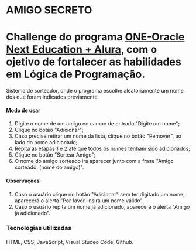 # AMIGO SECRETO <h1>Challenge do programa [ONE-Oracle Next Education + Alura](https://www.oracle.com/br/education/oracle-next-education/), com o ojetivo de fortalecer as habilidades em Lógica de Programação.

<p>Sistema de sorteador, onde o programa escolhe aleatoriamente um nome dos que foram indicados previamente.

#### Modo de usar <h4>
1. Digite o nome de um amigo no campo de entrada "Digite um nome";
2. Clique no botão "Adicionar";
3. Caso precise retirar um nome da lista, clique no botão "Remover", ao lado do nome adicionado;
4. Repita as etapas 1 e 2 até que todos os nomes tenham sido adicionados;
5. Clique no botão "Sortear Amigo";
6. O nome do amigo sorteado irá aparecer junto com a frase "Amigo sorteado: (nome do amigo)".

#### Observações <h4>
1. Caso o usuário clique no botão "Adicionar" sem ter digitado um nome, aparecerá o alerta "Por favor, insira um nome válido".
2. Caso o usuário repita um nome já adicionado, aparecerá o alerta "Amigo já adicionado".

### Tecnologias utilizadas <h4>
HTML, CSS, JavaScript, Visual Studeo Code, Github.
